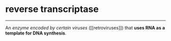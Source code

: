 # reverse transcriptase
---
An *enzyme encoded by certain viruses* ([[retroviruses]]) that **uses RNA as a template for DNA synthesis**.